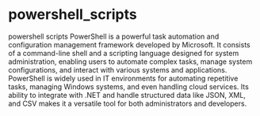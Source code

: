 # powershell_scripts
powershell scripts
PowerShell is a powerful task automation and configuration management framework developed by Microsoft. It consists of a command-line shell and a scripting language designed for system administration, enabling users to automate complex tasks, manage system configurations, and interact with various systems and applications. PowerShell is widely used in IT environments for automating repetitive tasks, managing Windows systems, and even handling cloud services. Its ability to integrate with .NET and handle structured data like JSON, XML, and CSV makes it a versatile tool for both administrators and developers.
